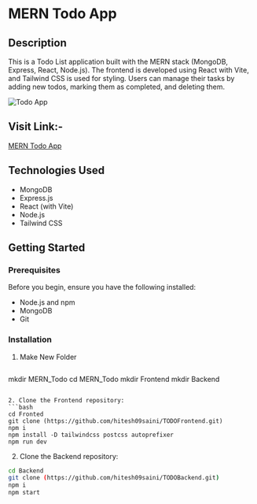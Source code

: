 # MERN Todo App

## Description

This is a Todo List application built with the MERN stack (MongoDB, Express, React, Node.js). The frontend is developed using React with Vite, and Tailwind CSS is used for styling. Users can manage their tasks by adding new todos, marking them as completed, and deleting them.

![Todo App ](https://hitesh09saini.github.io/FolioIMg/Screenshot%202023-12-13%20063738.png)

## Visit Link:-
[MERN Todo App](https://todobackend09.netlify.app/)

## Technologies Used

- MongoDB
- Express.js
- React (with Vite)
- Node.js
- Tailwind CSS

## Getting Started

### Prerequisites

Before you begin, ensure you have the following installed:

- Node.js and npm
- MongoDB
- Git

### Installation
1. Make New Folder
   ```bash
mkdir MERN_Todo
cd MERN_Todo
mkdir Frontend
mkdir Backend
   ```

2. Clone the Frontend repository:
```bash
cd Fronted
git clone (https://github.com/hitesh09saini/TODOFrontend.git)
npm i
npm install -D tailwindcss postcss autoprefixer
npm run dev
```

2. Clone the Backend repository:
```bash
cd Backend
git clone (https://github.com/hitesh09saini/TODOBackend.git)
npm i
npm start
```
